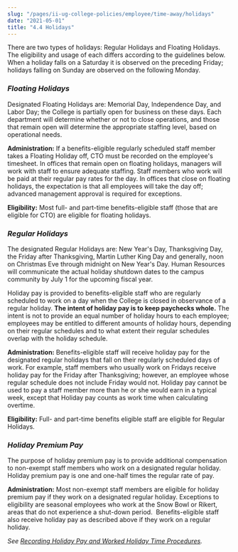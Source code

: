 ```yaml
---
slug: "/pages/ii-ug-college-policies/employee/time-away/holidays"
date: "2021-05-01"
title: "4.4 Holidays"
---
```


There are two types of holidays: Regular Holidays and Floating Holidays. The eligibility and usage of each differs according to the guidelines below. When a holiday falls on a Saturday it is observed on the preceding Friday; holidays falling on Sunday are observed on the following Monday.

### _Floating Holidays_

Designated Floating Holidays are: Memorial Day, Independence Day, and Labor Day; the College is partially open for business on these days. Each department will determine whether or not to close operations, and those that remain open will determine the appropriate staffing level, based on operational needs.

**Administration:** If a benefits-eligible regularly scheduled staff member takes a Floating Holiday off, CTO must be recorded on the employee's timesheet. In offices that remain open on floating holidays, managers will work with staff to ensure adequate staffing. Staff members who work will be paid at their regular pay rates for the day. In offices that close on floating holidays, the expectation is that all employees will take the day off; advanced management approval is required for exceptions.

**Eligibility:** Most full- and part-time benefits-eligible staff (those that are eligible for CTO) are eligible for floating holidays.

### _Regular Holidays_

The designated Regular Holidays are: New Year's Day, Thanksgiving Day, the Friday after Thanksgiving, Martin Luther King Day and generally, noon on Christmas Eve through midnight on New Year's Day. Human Resources will communicate the actual holiday shutdown dates to the campus community by July 1 for the upcoming fiscal year.

Holiday pay is provided to benefits-eligible staff who are regularly scheduled to work on a day when the College is closed in observance of a regular holiday. **The intent of holiday pay is to keep paychecks whole.** The intent is not to provide an equal number of holiday hours to each employee; employees may be entitled to different amounts of holiday hours, depending on their regular schedules and to what extent their regular schedules overlap with the holiday schedule.

**Administration:** Benefits-eligible staff will receive holiday pay for the designated regular holidays that fall on their regularly scheduled days of work. For example, staff members who usually work on Fridays receive holiday pay for the Friday after Thanksgiving; however, an employee whose regular schedule does not include Friday would not. Holiday pay cannot be used to pay a staff member more than he or she would earn in a typical week, except that Holiday pay counts as work time when calculating overtime.

**Eligibility:** Full- and part-time benefits eligible staff are eligible for Regular Holidays.

### _Holiday Premium Pay_

The purpose of holiday premium pay is to provide additional compensation to non-exempt staff members who work on a designated regular holiday. Holiday premium pay is one and one-half times the regular rate of pay.

**Administration:** Most non-exempt staff members are eligible for holiday premium pay if they work on a designated regular holiday. Exceptions to eligibility are seasonal employees who work at the Snow Bowl or Rikert, areas that do not experience a shut-down period.  Benefits-eligible staff also receive holiday pay as described above if they work on a regular holiday.

_See [Recording Holiday Pay and Worked Holiday Time Procedures](https://www.middlebury.edu/offices/business/hr/staffandfaculty/benefits/timeaway/holidays)._

